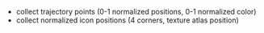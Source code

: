 - collect trajectory points (0-1 normalized positions, 0-1 normalized color)
- collect normalized icon positions (4 corners, texture atlas position)